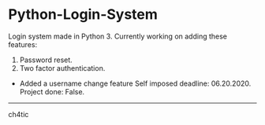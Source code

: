 # Python-Login-System

Login system made in Python 3.
Currently working on adding these features:
1. Password reset.
2. Two factor authentication.

* Added a username change feature
Self imposed deadline: 06.20.2020.
Project done: False.

----------------------------

ch4tic
